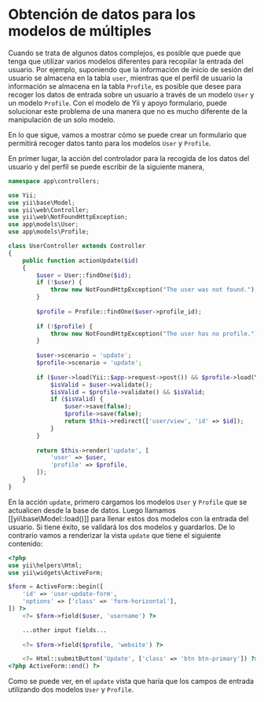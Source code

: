 Obtención de datos para los modelos de múltiples
================================

Cuando se trata de algunos datos complejos, es posible que puede que tenga que utilizar varios modelos diferentes para recopilar
la entrada del usuario. Por ejemplo, suponiendo que la información de inicio de sesión del usuario se almacena en la tabla `user`, 
mientras que el perfil de usuario la información se almacena en la tabla `Profile`, es posible que desee para recoger los datos
de entrada sobre un usuario a través de un modelo `User` y un modelo `Profile`. Con el modelo de Yii y apoyo formulario, 
puede solucionar este problema de una manera que no es mucho diferente de la manipulación de un solo modelo.

En lo que sigue, vamos a mostrar cómo se puede crear un formulario que permitirá recoger datos tanto para los modelos `User` y 
`Profile`.

En primer lugar, la acción del controlador para la recogida de los datos del usuario y del perfil se puede escribir de la 
siguiente manera,

```php
namespace app\controllers;

use Yii;
use yii\base\Model;
use yii\web\Controller;
use yii\web\NotFoundHttpException;
use app\models\User;
use app\models\Profile;

class UserController extends Controller
{
    public function actionUpdate($id)
    {
        $user = User::findOne($id);
        if (!$user) {
            throw new NotFoundHttpException("The user was not found.");
        }
        
        $profile = Profile::findOne($user->profile_id);
        
        if (!$profile) {
            throw new NotFoundHttpException("The user has no profile.");
        }
        
        $user->scenario = 'update';
        $profile->scenario = 'update';
        
        if ($user->load(Yii::$app->request->post()) && $profile->load(Yii::$app->request->post())) {
            $isValid = $user->validate();
            $isValid = $profile->validate() && $isValid;
            if ($isValid) {
                $user->save(false);
                $profile->save(false);
                return $this->redirect(['user/view', 'id' => $id]);
            }
        }
        
        return $this->render('update', [
            'user' => $user,
            'profile' => $profile,
        ]);
    }
}
```

En la acción `update`, primero cargamos los modelos `User` y `Profile` que se actualicen desde la base de datos. Luego llamamos
[[yii\base\Model::load()]] para llenar estos dos modelos con la entrada del usuario. Si tiene éxito, se validará
los dos modelos y guardarlos. De lo contrario vamos a renderizar la vista `update` que tiene el siguiente contenido:

```php
<?php
use yii\helpers\Html;
use yii\widgets\ActiveForm;

$form = ActiveForm::begin([
    'id' => 'user-update-form',
    'options' => ['class' => 'form-horizontal'],
]) ?>
    <?= $form->field($user, 'username') ?>

    ...other input fields...
    
    <?= $form->field($profile, 'website') ?>

    <?= Html::submitButton('Update', ['class' => 'btn btn-primary']) ?>
<?php ActiveForm::end() ?>
```

Como se puede ver, en el `update` vista que haría que los campos de entrada utilizando dos modelos `User` y `Profile`.
